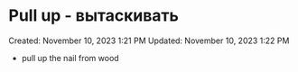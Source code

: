 # Pull up - вытаскивать

Created: November 10, 2023 1:21 PM
Updated: November 10, 2023 1:22 PM

- pull up the nail from wood